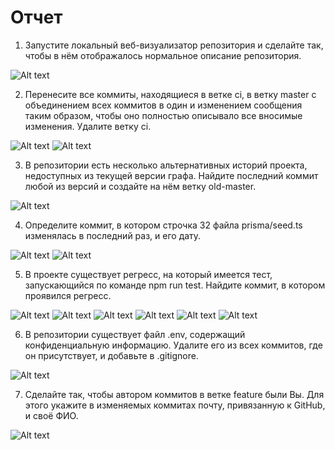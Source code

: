 # Отчет

1. Запустите локальный веб-визуализатор репозитория и сделайте так, чтобы в нём отображалось нормальное описание репозитория.

![Alt text](docs/1.jpg?raw=true "Title")

2. Перенесите все коммиты, находящиеся в ветке ci, в ветку master с объединением всех коммитов в один и изменением сообщения таким образом, чтобы оно полностью описывало все вносимые изменения. Удалите ветку ci.

![Alt text](docs/2-1.jpg?raw=true "Title")
![Alt text](docs/2-2.jpg?raw=true "Title")

3. В репозитории есть несколько альтернативных историй проекта, недоступных из текущей версии графа. Найдите последний коммит любой из версий и создайте на нём ветку old-master. 

![Alt text](docs/3.jpg?raw=true "Title")

4. Определите коммит, в котором строчка 32 файла prisma/seed.ts изменялась в последний раз, и его дату.

![Alt text](docs/4-1.jpg?raw=true "Title")
![Alt text](docs/4-2.jpg?raw=true "Title")

5. В проекте существует регресс, на который имеется тест, запускающийся по команде npm run test. Найдите коммит, в котором проявился регресс.

![Alt text](docs/5-1.jpg?raw=true "Title")
![Alt text](docs/5-2.jpg?raw=true "Title")
![Alt text](docs/5-3.jpg?raw=true "Title")
![Alt text](docs/5-4.jpg?raw=true "Title")
![Alt text](docs/5-5.jpg?raw=true "Title")
![Alt text](docs/5-6.jpg?raw=true "Title")

6. В репозитории существует файл .env, содержащий конфиденциальную информацию. Удалите его из всех коммитов, где он присутствует, и добавьте в .gitignore.

![Alt text](docs/6.jpg?raw=true "Title")

7. Сделайте так, чтобы автором коммитов в ветке feature были Вы. Для этого укажите в изменяемых коммитах почту, привязанную к GitHub, и своё ФИО.

![Alt text](docs/7.jpg?raw=true "Title")